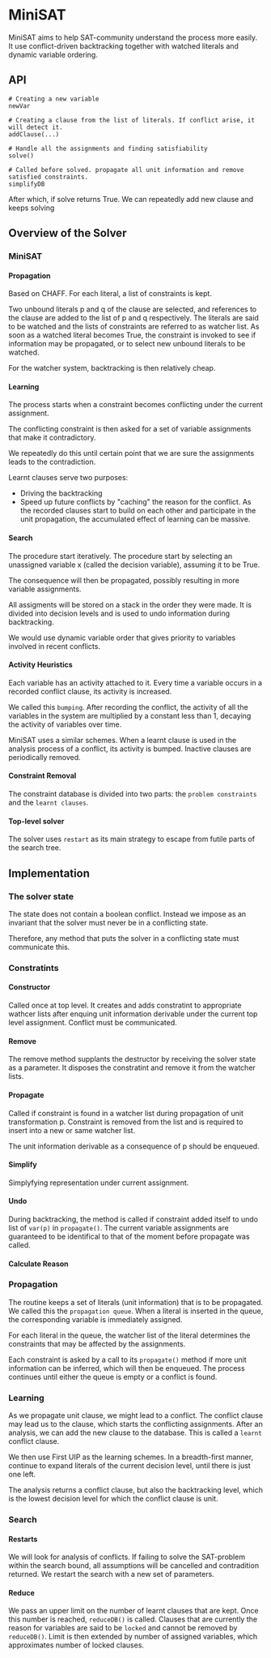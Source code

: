 # MiniSAT

MiniSAT aims to help SAT-community understand the process more easily. It use conflict-driven backtracking together with watched literals and dynamic variable ordering.

## API
```
# Creating a new variable
newVar

# Creating a clause from the list of literals. If conflict arise, it will detect it.
addClause(...)

# Handle all the assignments and finding satisfiability
solve()

# Called before solved. propagate all unit information and remove satisfied constraints.
simplifyDB
```
After which, if solve returns True. We can repeatedly add new clause and keeps solving

## Overview of the Solver

### MiniSAT

#### Propagation
Based on CHAFF. For each literal, a list of constraints is kept. 

Two unbound literals p and q of the clause are selected, and references to the clause are added to the list of p and q respectively. The literals are said to be watched and the lists of constraints are referred to as watcher list. As soon as a watched literal becomes True, the constraint is invoked to see if information may be propagated, or to select new unbound literals to be watched.

For the watcher system, backtracking is then relatively cheap.

#### Learning
The process starts when a constraint becomes conflicting under the current assignment. 

The conflicting constraint is then asked for a set of variable assignments that make it contradictory.

We repeatedly do this until certain point that we are sure the assignments leads to the contradiction.

Learnt clauses serve two purposes:
- Driving the backtracking
- Speed up future conflicts by "caching" the reason for the conflict. As the recorded clauses start to build on each other and participate in the unit propagation, the accumulated effect of learning can be massive. 

#### Search
The procedure start iteratively. The procedure start by selecting an unassigned variable x (called the decision variable), assuming it to be True.

The consequence will then be propagated, possibly resulting in more variable assignments.

All assigments will be stored on a stack in the order they were made. It is divided into decision levels and is used to undo information during backtracking.

We would use dynamic variable order that gives priority to variables involved in recent conflicts.

#### Activity Heuristics
Each variable has an activity attached to it. Every time a variable occurs in a recorded conflict clause, its activity is increased. 

We called this `bumping`. After recording the conflict, the activity of all the variables in the system are multiplied by a constant less than 1, decaying the activity of variables over time.

MiniSAT uses a similar schemes. When a learnt clause is used in the analysis process of a conflict, its activity is bumped. Inactive clauses are periodically removed. 

#### Constraint Removal
The constraint database is divided into two parts: the `problem constraints` and the `learnt clauses`. 

#### Top-level solver
The solver uses `restart` as its main strategy to escape from futile parts of the search tree. 

## Implementation

### The solver state
The state does not contain a boolean conflict. Instead we impose as an invariant that the solver must never be in a conflicting state. 

Therefore, any method that puts the solver in a conflicting state must communicate this. 

### Constratints

#### Constructor
Called once at top level. It creates and adds constratint to appropriate wathcer lists after enquing unit information derivable under the current top level assignment. Conflict must be communicated. 

#### Remove
The remove method supplants the destructor by receiving the solver state as a parameter. It disposes the constratint and remove it from the watcher lists.

#### Propagate
Called if constraint is found in a watcher list during propagation of unit transformation p. Constraint is removed from the list and is required to insert into a new or same watcher list. 

The unit information derivable as a consequence of p should be enqueued. 

#### Simplify
Simplyfying representation under current assignment.

#### Undo
During backtracking, the method is called if constraint added itself to undo list of `var(p)` in `propagate()`. The current variable assignments are guaranteed to be identifical to that of the moment before propagate was called. 

#### Calculate Reason

### Propagation
The routine keeps a set of literals (unit information) that is to be propagated. We called this the `propagation queue`. When a literal is inserted in the queue, the corresponding variable is immediately assigned. 

For each literal in the queue, the watcher list of the literal determines the constraints that may be affected by the assignments. 

Each constraint is asked by a call to its `propagate()` method if more unit information can be inferred, which will then be enqueued. The process continues until either the queue is empty or a conflict is found. 

### Learning
As we propagate unit clause, we might lead to a conflict. The conflict clause may lead us to the clause, which starts the conflicting assignments. After an analysis, we can add the new clause to the database. This is called a `learnt` conflict clause. 

We then use First UIP as the learning schemes. In a breadth-first manner, continue to expand literals of the current decision level, until there is just one left. 

The analysis returns a conflict clause, but also the backtracking level, which is the lowest decision level for which the conflict clause is unit. 

### Search

#### Restarts
We will look for analysis of conflicts. If failing to solve the SAT-problem within the search bound, all assumptions will be cancelled and contradition returned. We restart the search with a new set of parameters.

#### Reduce
We pass an upper limit on the number of learnt clauses that are kept. Once this number is reached, `reduceDB()` is called. Clauses that are currently the reason for variables are said to be `locked` and cannot be removed by `reduceDB()`. Limit is then extended by number of assigned variables, which approximates number of locked clauses.



